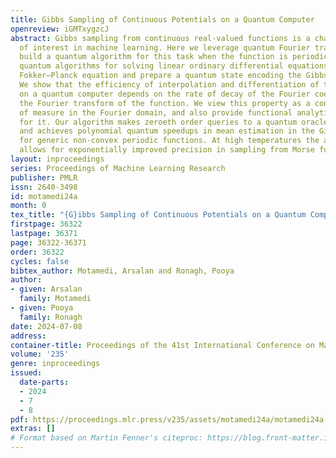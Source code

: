 ```yaml
---
title: Gibbs Sampling of Continuous Potentials on a Quantum Computer
openreview: iGMTxygzcJ
abstract: Gibbs sampling from continuous real-valued functions is a challenging problem
  of interest in machine learning. Here we leverage quantum Fourier transforms to
  build a quantum algorithm for this task when the function is periodic. We use the
  quantum algorithms for solving linear ordinary differential equations to solve the
  Fokker–Planck equation and prepare a quantum state encoding the Gibbs distribution.
  We show that the efficiency of interpolation and differentiation of these functions
  on a quantum computer depends on the rate of decay of the Fourier coefficients of
  the Fourier transform of the function. We view this property as a concentration
  of measure in the Fourier domain, and also provide functional analytic conditions
  for it. Our algorithm makes zeroeth order queries to a quantum oracle of the function
  and achieves polynomial quantum speedups in mean estimation in the Gibbs measure
  for generic non-convex periodic functions. At high temperatures the algorithm also
  allows for exponentially improved precision in sampling from Morse functions.
layout: inproceedings
series: Proceedings of Machine Learning Research
publisher: PMLR
issn: 2640-3498
id: motamedi24a
month: 0
tex_title: "{G}ibbs Sampling of Continuous Potentials on a Quantum Computer"
firstpage: 36322
lastpage: 36371
page: 36322-36371
order: 36322
cycles: false
bibtex_author: Motamedi, Arsalan and Ronagh, Pooya
author:
- given: Arsalan
  family: Motamedi
- given: Pooya
  family: Ronagh
date: 2024-07-08
address:
container-title: Proceedings of the 41st International Conference on Machine Learning
volume: '235'
genre: inproceedings
issued:
  date-parts:
  - 2024
  - 7
  - 8
pdf: https://proceedings.mlr.press/v235/assets/motamedi24a/motamedi24a.pdf
extras: []
# Format based on Martin Fenner's citeproc: https://blog.front-matter.io/posts/citeproc-yaml-for-bibliographies/
---
```

